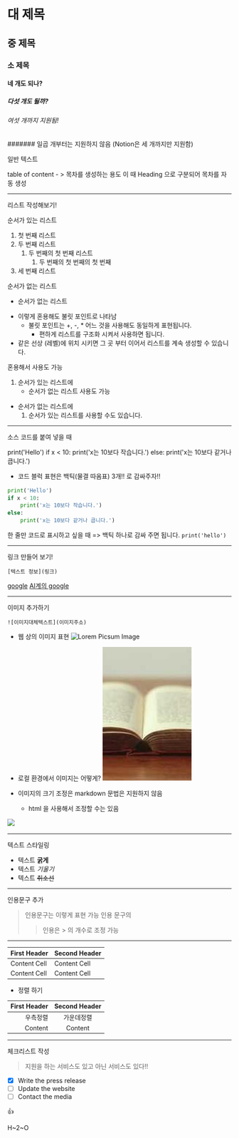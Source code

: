 # 대 제목
## 중 제목
### 소 제목
#### 네 개도 되나?
##### 다섯 개도 될까?
###### 여섯 개까지 지원됨!
####### 일곱 개부터는 지원하지 않음
(Notion은 세 개까지만 지원함)

일반 텍스트

table of content - > 목차를 생성하는 용도
이 때 Heading 으로 구분되어 목차를 자동 생성

---

리스트 작성해보기!

순서가 있는 리스트

1. 첫 번째 리스트
2. 두 번째 리스트
    1. 두 번째의 첫 번째 리스트 
        1. 두 번째의 첫 번째의 첫 번째
3. 세 번째 리스트

순서가 없는 리스트

- 순서가 없는 리스트
* 이렇게 혼용해도 불릿 포인트로 나타남
    + 불릿 포인트는 +, -, * 어느 것을 사용해도 동일하게 표현됩니다.
        * 편하게 리스트를 구조화 시켜서 사용하면 됩니다.
* 같은 선상 (레벨)에 위치 시키면 그 곳 부터 이어서 리스트를 계속 생성할 수 있습니다.

혼용해서 사용도 가능

1. 순서가 있는 리스트에
    * 순서가 없는 리스트 사용도 가능
* 순서가 없는 리스트에 
    1. 순서가 있는 리스트를 사용할 수도 있습니다. 
---
소스 코드를 붙여 넣을 때 

print('Hello')
if x < 10:
    print('x는 10보다 작습니다.')
else:
    print('x는 10보다 같거나 큽니다.')


* 코드 블럭 표현은 백틱(물결 따옴표) 3개!! 로 감싸주자!!

```python
print('Hello')
if x < 10:
    print('x는 10보다 작습니다.')
else:
    print('x는 10보다 같거나 큽니다.')
```
한 줄만 코드로 표시하고 싶을 때
=> 백틱 하나로 감싸 주면 됩니다.
`print('hello')`

----
링크 만들어 보기!

`[텍스트 정보](링크)`

[google](https://google.com)
[AI계의 google](https://www.perplexity.ai/)

---
이미지 추가하기

`![이미지대체텍스트](이미지주소)`

* 웹 상의 이미지 표현
![Lorem Picsum Image](https://picsum.photos/200/300)

* 로컬 환경에서 이미지는 어떻게?
![로컬 이미지](./img.jpg)

* 이미지의 크기 조정은 markdown 문법은 지원하지 않음 
    * html 을 사용해서 조정할 수는 있음
<img src="0711_Day2\img.jpg" width="100">

----
텍스트 스타일링

* 텍스트 **굵게**
* 텍스트 *기울기*
* 텍스트 ~~취소선~~

----

인용문구 추가

> 인용문구는 이렇게 표현 가능
> 인용 문구의 
>> 인용은 > 의 개수로 조정 가능

---

| First Header  | Second Header |
| ------------- | ------------- |
| Content Cell  | Content Cell  |
| Content Cell  | Content Cell  |

* 정렬 하기

| First Header  | Second Header |
| ---: | :---: |
| 우측정렬  | 가운데정렬  |
| Content   | Content   |

----

체크리스트 작성
> 지원을 하는 서비스도 있고 아닌 서비스도 있다!!
- [x] Write the press release
- [ ] Update the website
- [ ] Contact the media
 
:+1:

H~2~O



